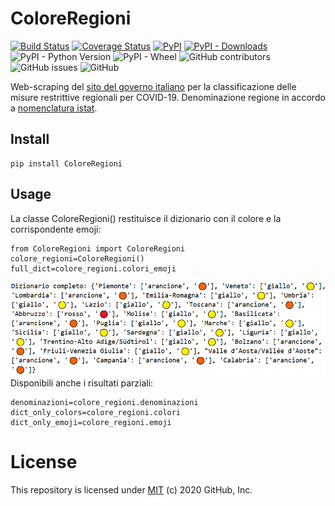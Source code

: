
# ColoreRegioni
[![Build Status](https://travis-ci.com/MCilento93/ColoreRegioni.svg)](https://travis-ci.com/MCilento93/ColoreRegioni)
[![Coverage Status](https://coveralls.io/repos/github/MCilento93/ColoreRegioni/badge.svg)](https://coveralls.io/github/MCilento93/ColoreRegioni)
[![PyPI](https://img.shields.io/pypi/v/ColoreRegioni)](https://pypi.org/project/ColoreRegioni/)
[![PyPI - Downloads](https://img.shields.io/pypi/dm/ColoreRegioni)](https://pypistats.org/packages/coloreregioni)
![PyPI - Python Version](https://img.shields.io/pypi/pyversions/ColoreRegioni)
![PyPI - Wheel](https://img.shields.io/pypi/wheel/ColoreRegioni)
![GitHub contributors](https://img.shields.io/github/contributors/MCilento93/ColoreRegioni)
![GitHub issues](https://img.shields.io/github/issues-raw/MCilento93/ColoreRegioni)
![GitHub](https://img.shields.io/github/license/MCilento93/ColoreRegioni)

Web-scraping del [sito del governo italiano](http://www.governo.it/it/articolo/domande-frequenti-sulle-misure-adottate-dal-governo/15638?gclid=CjwKCAiAwrf-BRA9EiwAUWwKXicC1bzopYynHP9pvRxHUza7Ar4dte9hWHi55Uj4xfuAHanOCf7a1BoCTggQAvD_BwE) per la classificazione delle misure restrittive regionali per COVID-19.
Denominazione regione in accordo a [nomenclatura istat](https://www.istat.it/it/archivio/6789).

## Install
```
pip install ColoreRegioni
```

## Usage
La classe ColoreRegioni() restituisce il dizionario con il colore e la corrispondente emoji:
```
from ColoreRegioni import ColoreRegioni
colore_regioni=ColoreRegioni()
full_dict=colore_regioni.colori_emoji
```
![full_dict](https://github.com/MCilento93/ColoreRegioni/blob/main/images/full_dict.png)
Disponibili anche i risultati parziali:
```
denominazioni=colore_regioni.denominazioni
dict_only_colors=colore_regioni.colori
dict_only_emoji=colore_regioni.emoji
```

# License
This repository is licensed under [MIT](LICENSE) (c) 2020 GitHub, Inc.
